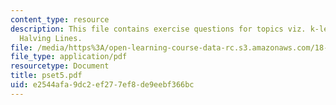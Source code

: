 ```yaml
---
content_type: resource
description: This file contains exercise questions for topics viz. k-levels, k-sets,
  Halving Lines.
file: /media/https%3A/open-learning-course-data-rc.s3.amazonaws.com/18-319-geometric-combinatorics-fall-2005/e2544afa9dc2ef277ef8de9eebf366bc_pset5.pdf
file_type: application/pdf
resourcetype: Document
title: pset5.pdf
uid: e2544afa-9dc2-ef27-7ef8-de9eebf366bc
---
```

